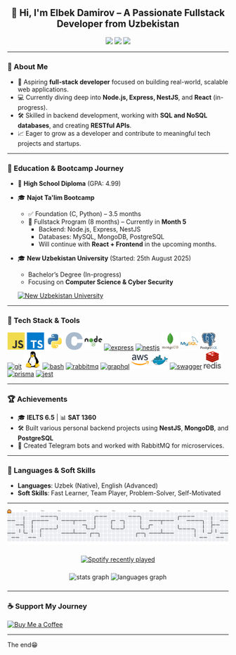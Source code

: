 <h2 align="center">👋 Hi, I'm Elbek Damirov – A Passionate Fullstack Developer from Uzbekistan</h2>

<p align="center">
  <a href="mailto:elbekdamirov0415@gmail.com"><img src="https://img.shields.io/badge/Email-elbekdamirov0415@gmail.com-red?style=flat-square&logo=gmail" /></a>
  <a href="https://t.me/elbek_damirov"><img src="https://img.shields.io/badge/Telegram-@elbek_damirov-0088cc?style=flat-square&logo=telegram" /></a>
  <a href="https://github.com/elbekdamirov"><img src="https://img.shields.io/badge/GitHub-elbekdamirov-24292e?style=flat-square&logo=github" /></a>
</p>

---

### 🚀 About Me

- 🎯 Aspiring **full-stack developer** focused on building real-world, scalable web applications.
- 💻 Currently diving deep into **Node.js, Express, NestJS**, and **React** (in-progress).
- 🛠 Skilled in backend development, working with **SQL and NoSQL databases**, and creating **RESTful APIs**.
- 📈 Eager to grow as a developer and contribute to meaningful tech projects and startups.

---

### 🧠 Education & Bootcamp Journey

- 📜 **High School Diploma** (GPA: 4.99)
- 🎓 **Najot Ta'lim Bootcamp**
  - ✅ Foundation (C, Python) – 3.5 months
  - 🔧 Fullstack Program (8 months) – Currently in **Month 5**
    - Backend: Node.js, Express, NestJS
    - Databases: MySQL, MongoDB, PostgreSQL
    - Will continue with **React + Frontend** in the upcoming months.

- 🎓 **New Uzbekistan University** (Started: 25th August 2025)  
  - Bachelor’s Degree (In-progress)  
  - Focusing on **Computer Science & Cyber Security**  
  <p align="left">
    <a href="https://newuu.uz"><img src="https://newuu.uz/assets/public/images/logo-light.svg" alt="New Uzbekistan University" width="80"/></a>
  </p>
---

### 🧰 Tech Stack & Tools

<p align="left">
  <a href="https://developer.mozilla.org/en-US/docs/Web/JavaScript"><img src="https://raw.githubusercontent.com/devicons/devicon/master/icons/javascript/javascript-original.svg" alt="javascript" width="40"/></a>
  <a href="https://www.typescriptlang.org/"><img src="https://raw.githubusercontent.com/devicons/devicon/master/icons/typescript/typescript-original.svg" alt="typescript" width="40"/></a>
  <a href="https://www.python.org"><img src="https://raw.githubusercontent.com/devicons/devicon/master/icons/python/python-original.svg" alt="python" width="40"/></a>
  <a href="https://www.cprogramming.com/"><img src="https://raw.githubusercontent.com/devicons/devicon/master/icons/c/c-original.svg" alt="c" width="40"/></a>
  <a href="https://nodejs.org"><img src="https://raw.githubusercontent.com/devicons/devicon/master/icons/nodejs/nodejs-original-wordmark.svg" alt="nodejs" width="40"/></a>
  <a href="https://expressjs.com" target="_blank" rel="noreferrer"><img src="https://cdn.jsdelivr.net/gh/devicons/devicon/icons/express/express-original.svg" alt="express" width="40" height="40"/></a>
  <a href="https://nestjs.com/" target="_blank" rel="noreferrer"><img src="https://nestjs.com/img/logo-small.svg" alt="nestjs" width="40" height="40"/></a>
  <a href="https://www.mongodb.com/"><img src="https://raw.githubusercontent.com/devicons/devicon/master/icons/mongodb/mongodb-original-wordmark.svg" alt="mongodb" width="40"/></a>
  <a href="https://www.mysql.com/"><img src="https://raw.githubusercontent.com/devicons/devicon/master/icons/mysql/mysql-original-wordmark.svg" alt="mysql" width="40"/></a>
  <a href="https://www.postgresql.org"><img src="https://raw.githubusercontent.com/devicons/devicon/master/icons/postgresql/postgresql-original-wordmark.svg" alt="postgresql" width="40"/></a>
  <a href="https://git-scm.com/"><img src="https://www.vectorlogo.zone/logos/git-scm/git-scm-icon.svg" alt="git" width="40"/></a>
  <a href="https://www.linux.org/"><img src="https://raw.githubusercontent.com/devicons/devicon/master/icons/linux/linux-original.svg" alt="linux" width="40"/></a>
  <a href="https://www.gnu.org/software/bash/"><img src="https://www.vectorlogo.zone/logos/gnu_bash/gnu_bash-icon.svg" alt="bash" width="40"/></a>
  <a href="https://www.rabbitmq.com"><img src="https://www.vectorlogo.zone/logos/rabbitmq/rabbitmq-icon.svg" alt="rabbitmq" width="40"/></a>
  <a href="https://graphql.org"><img src="https://www.vectorlogo.zone/logos/graphql/graphql-icon.svg" alt="graphql" width="40"/></a>
  <a href="https://aws.amazon.com"><img src="https://raw.githubusercontent.com/devicons/devicon/master/icons/amazonwebservices/amazonwebservices-original-wordmark.svg" alt="aws" width="40"/></a>
  <a href="https://www.docker.com/"><img src="https://raw.githubusercontent.com/devicons/devicon/master/icons/docker/docker-original.svg" alt="docker" width="40"/></a>
  <a href="https://swagger.io/"><img src="https://static1.smartbear.co/swagger/media/assets/images/swagger_logo.svg" alt="swagger" width="100"/></a>
  <a href="https://redis.io/"><img src="https://raw.githubusercontent.com/devicons/devicon/master/icons/redis/redis-original-wordmark.svg" alt="redis" width="40"/></a>
  <a href="https://www.prisma.io/"><img src="https://cdn.worldvectorlogo.com/logos/prisma-3.svg" alt="prisma" width="40"/></a>
  <a href="https://jestjs.io/"><img src="https://www.vectorlogo.zone/logos/jestjsio/jestjsio-icon.svg" alt="jest" width="40"/></a>
</p>

---

### 🏆 Achievements

- 🎓 **IELTS 6.5** | 📊 **SAT 1360**
- 🛠 Built various personal backend projects using **NestJS**, **MongoDB**, and **PostgreSQL**
- 💬 Created Telegram bots and worked with RabbitMQ for microservices.

---

### 💬 Languages & Soft Skills

- **Languages**: Uzbek (Native), English (Advanced)
- **Soft Skills**: Fast Learner, Team Player, Problem-Solver, Self-Motivated

---

<picture>
  <source media="(prefers-color-scheme: dark)" srcset="https://raw.githubusercontent.com/elbekdamirov/elbekdamirov/output/pacman-contribution-graph-dark.svg">
  <source media="(prefers-color-scheme: light)" srcset="https://raw.githubusercontent.com/elbekdamirov/elbekdamirov/output/pacman-contribution-graph.svg">
  <img alt="pacman contribution graph" src="https://raw.githubusercontent.com/elbekdamirov/elbekdamirov/output/pacman-contribution-graph.svg">
</picture>

###

<div align="center">
  <a href="https://open.spotify.com/user/31cj27j2kboqrqvvoukwu3t4kwtm">
    <img src="https://spotify-recently-played-readme.vercel.app/api?user=31cj27j2kboqrqvvoukwu3t4kwtm&count=5&unique=false" alt="Spotify recently played"  />
  </a>
</div>

###

<div align="center">
  <img src="https://github-readme-stats.vercel.app/api?username=elbekdamirov&hide_title=false&hide_rank=false&show_icons=true&include_all_commits=true&count_private=true&disable_animations=false&theme=dracula&locale=en&hide_border=false&order=1" height="150" alt="stats graph"  />
  <img src="https://github-readme-stats.vercel.app/api/top-langs?username=elbekdamirov&locale=en&hide_title=false&layout=compact&card_width=320&langs_count=5&theme=dracula&hide_border=false&order=2" height="150" alt="languages graph"  />
</div>

###

---

### ☕️ Support My Journey

<p><a href="https://buymeacoffee.com/_elbek"> <img src="https://cdn.buymeacoffee.com/buttons/v2/default-yellow.png" height="50" width="210" alt="Buy Me a Coffee" /></a></p>

---
The end😁
